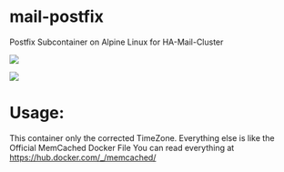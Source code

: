 # mail-postfix
Postfix Subcontainer on Alpine Linux for HA-Mail-Cluster

[![](https://images.microbadger.com/badges/image/amssn/mail-postfix.svg)](https://microbadger.com/images/amssn/mail-postfix "Get your own image badge on microbadger.com")

[![](https://images.microbadger.com/badges/version/amssn/mail-postfix.svg)](https://microbadger.com/images/amssn/mail-postfix "Get your own version badge on microbadger.com")

# Usage:

This container only the corrected TimeZone. Everything else is like the Official MemCached Docker File
You can read everything at https://hub.docker.com/_/memcached/
